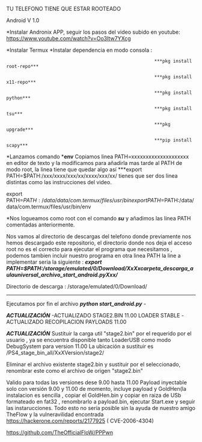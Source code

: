 TU TELEFONO TIENE QUE ESTAR ROOTEADO

Android V 1.0

*Instalar Andronix APP, seguir los pasos del video subido en youtube: https://www.youtube.com/watch?v=Oo3Itw7YXcg

*Instalar Termux *Instalar dependencia en modo consola :   

                                                           ***pkg install root-repo***

                                                           ***pkg install x11-repo***

                                                           ***pkg install python***

                                                           ***pkg install tsu***

                                                           ***pkg upgrade***

                                                           ***pip install scapy***

*Lanzamos comando ***env** Copiamos linea PATH=xxxxxxxxxxxxxxxxxxxx  en editor de texto y la modificamos para añadirla mas tarde al PATH de 
modo root, la linea tiene que quedar algo así ***export PATH=$PATH:/xxx/xxxx/xxx/xx/xxxx/xxx/xx/ tienes que ser dos linea distintas como las instrucciones del video.

export PATH=$PATH:/data/data/com.termux/files/usr/bin
export PATH=$PATH:/data/data/com.termux/files/usr/bin/env

*Nos logueamos como root con el comando ***su*** y añadimos las linea PATH comentadas anteriormente.

Nos vamos al directorio de descargas del telefono donde previamente nos hemos descargado este repositorio, el directorio donde nos deja 
el acceso root no es el correcto para ejecutar el programa que necesitamos , podemos tambien incluir nuestro programa en otra linea PATH la line a implementar seria la siguiente :
***export PATH=$PATH:/storage/emulated/0/Download/XxXxcarpeta_descarga_aulauniversal_archivo_start_android.pyXxx/***

Directorio de descarga : /storage/emulated/0/Download/

****************************************************************

Ejecutamos por fin el archivo ***python start_android.py***
                                                          -


***ACTUALIZACIÓN***
-ACTUALIZADO STAGE2.BIN 11.00 LOADER STABLE
-ACTUALIZADO RECOPILACION PAYLOADS 11.00

***ACTUALIZACIÓN***
Sustituir la carga util "stage2.bin" por el requerido por el usuario , ya se encuentra disponible  tanto
LoaderUSB como modo DebugSystem para version 11.00
La ubicación a sustituir es     /PS4_stage_bin_all/XxXVersion/stage2/

Eliminar el archivo existente stage2.bin y sustituir por el seleccionado, renombrar este como el archivo de origen "stage2.bin"

Valido para todas las versiones dese 9.00 hasta 11.00 
Payload inyectable solo con versión 9.00 y 11.00 de momento, incluye payload y GoldHen(la instalacion es sencilla , copiar el GoldHen.bin y copiar en raiza de USb
formateado en fat32 , renombrarlo a payload.bin, ejecutar Start.exe y seguir las instarucciones.
Todo esto no sería posible sin la ayuda de nuestro amigo
TheFlow y la vulneravilidad encontrada https://hackerone.com/reports/2177925 ( CVE-2006-4304)

https://github.com/TheOfficialFloW/PPPwn
